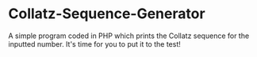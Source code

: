# Collatz-Sequence-Generator
A simple program coded in PHP which prints the Collatz sequence for the inputted number. It's time for you to put it to the test!
